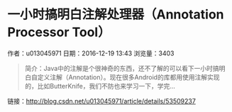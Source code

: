 # 一小时搞明白注解处理器（Annotation Processor Tool）
作者：u013045971
日期：2016-12-19 13:43
浏览量：3403
> 简介：Java中的注解是个很神奇的东西，还不了解的可以看下一小时搞明白自定义注解（Annotation）。现在很多Android的库都用使用注解实现的，比如ButterKnife，我们不防也来学习一下，学完...

 链接：http://blog.csdn.net/u013045971/article/details/53509237
